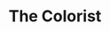 ---
title: "The Colorist"
summary: "and founded The Colorist as a weird backup band for pop-oriented singers. Among them, , who writes delicate, intimate songs that require a little more than her voice and acoustic guitar to impress. The unorthodox use of classical instruments in combination with a wide variety of self-created musical instruments forms the foundation of innovative sounds and grooves. The intriguing and ground-breaking sound spectrum is inspired by the works of Harry Partch, Moondog and Luigi Rusollo a.o. Songs are reorchestrated and recomposed, the contours of these songs are re-colored, in the same way a colorist would do in a movie or comic book. Although the arrangements of the songs are completely new, you can call it ‘an acoustic live remix’ or ‘an inverse Karaoke’. The orchestra is characterized by its members, an eight-piece outfit, among them; Kobe Proesmans , Aarich Jespers , , , , , , The Colorist invites singers they admire into their world and whose music they feel a strong connection with; previously, they had the honour to work with 2014, 2014 and 2015. The Colorist’s last collaboration with Miss Torrini received raving reviews in the Belgian press and concerts sold out in almost all venues. This collaboration is extended into a series of upcoming international concerts and the release of a live recording. **NOTE** From around 2018, The Colorist expanded their name to The Colorist Orchestra"
image: "the-colorist.jpg"
apple_music_artist_url: "https://music.apple.com/gb/artist/the-colourist/327887447"
wikipedia_url: "none"
---